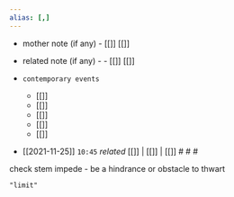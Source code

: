 ```yaml
---
alias: [,]
---
```

- mother note (if any)
		- [[]] [[]]
- related note (if any) -
		- [[]] [[]]
- `contemporary events`
	- [[]]
	- [[]]
	- [[]]
	- [[]]
	- [[]]

- [[2021-11-25]]  `10:45` _related_ [[]] | [[]] | [[]] # # #

check
stem
impede - be a hindrance or obstacle to
thwart

```query
"limit"
```